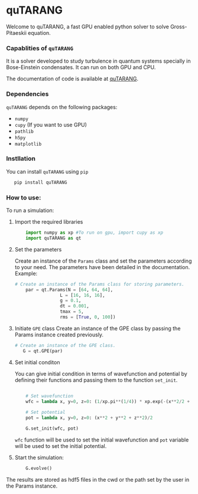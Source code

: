 # quTARANG

Welcome to quTARANG, a fast GPU enabled python solver to solve Gross-Pitaeskii equation. 


### Capablities of ``quTARANG``
It is a solver developed to study turbulence in quantum systems specially in Bose-Einstein condensates. It can run on both GPU and CPU.   

The documentation of code is available at [quTARANG](https://quTARANG.readthedocs.io/en/latest/). 


### Dependencies
``quTARANG`` depends on the following packages:
- ``numpy``
- ``cupy`` (If you want to use GPU)
- ``pathlib``
- ``h5py``
- ``matplotlib``

### Instllation
You can install ``quTARANG`` using ``pip``

```python
   pip install quTARANG  
```


### How to use:

To run a simulation:

1. Import the required libraries

    ```python
        import numpy as xp #To run on gpu, import cupy as xp
        import quTARANG as qt
    ```


2. Set the parameters

    Create an instance of the ``Params`` class and set the parameters according to your need.
    The parameters have been detailed in the documentation. Example:

    ```python
    # Create an instance of the Params class for storing parameters.
        par = qt.Params(N = [64, 64, 64],
                     L = [16, 16, 16],
                     g = 0.1,
                     dt = 0.001,
                     tmax = 5,
                     rms = [True, 0, 100])
    ```

3. Initiate ``GPE`` class
    Create an instance of the GPE class by passing the Params instance created previously.

    ```python
    # Create an instance of the GPE class.
       G = qt.GPE(par)
    ```

4. Set initial conditon

    You can give initial condition in terms of wavefunction and potential by defining their functions and passing them to the function ``set_init``.

    ```python

        # Set wavefunction
        wfc = lambda x, y=0, z=0: (1/xp.pi**(1/4)) * xp.exp(-(x**2/2 + y**2/2 + z**2/2))
        
        # Set potential 
        pot = lambda x, y=0, z=0: (x**2 + y**2 + z**2)/2

        G.set_init(wfc, pot)
    ```

    ``wfc`` function will be used to set the initial wavefunction and ``pot`` variable will be used to set the initial potential.

5. Start the simulation:

    ```python
        G.evolve()
    ```
The results are stored as hdf5 files in the cwd or the path set by the user in the Params instance.


